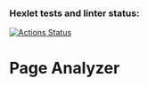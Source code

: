 ### Hexlet tests and linter status:
[![Actions Status](https://github.com/RedGradient/java-project-72/workflows/hexlet-check/badge.svg)](https://github.com/RedGradient/java-project-72/actions)

# Page Analyzer
